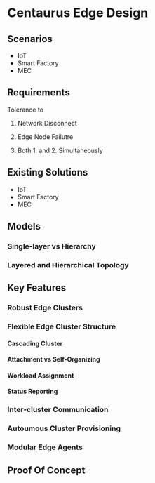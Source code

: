 # Centaurus Edge Design

## Scenarios

- IoT
- Smart Factory
- MEC

## Requirements

Tolerance to 

1. Network Disconnect

2. Edge Node Failutre

3. Both 1. and 2. Simultaneously 


## Existing Solutions

- IoT
- Smart Factory
- MEC

## Models

### Single-layer vs Hierarchy

### Layered and Hierarchical Topology

## Key Features

### Robust Edge Clusters

### Flexible Edge Cluster Structure

#### Cascading Cluster

#### Attachment vs Self-Organizing

#### Workload Assignment

#### Status Reporting

### Inter-cluster Communication

### Autoumous Cluster Provisioning

### Modular Edge Agents

## Proof Of Concept


